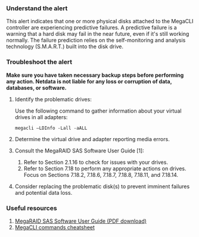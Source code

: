 ### Understand the alert

This alert indicates that one or more physical disks attached to the MegaCLI controller are experiencing predictive failures. A predictive failure is a warning that a hard disk may fail in the near future, even if it's still working normally. The failure prediction relies on the self-monitoring and analysis technology (S.M.A.R.T.) built into the disk drive.

### Troubleshoot the alert

**Make sure you have taken necessary backup steps before performing any action. Netdata is not liable for any loss or corruption of data, databases, or software.**

1. Identify the problematic drives:

   Use the following command to gather information about your virtual drives in all adapters:

   ```
   megacli –LDInfo -Lall -aALL
   ```

2. Determine the virtual drive and adapter reporting media errors.

3. Consult the MegaRAID SAS Software User Guide [1]:

   1. Refer to Section 2.1.16 to check for issues with your drives.
   2. Refer to Section 7.18 to perform any appropriate actions on drives. Focus on Sections 7.18.2, 7.18.6, 7.18.7, 7.18.8, 7.18.11, and 7.18.14.

4. Consider replacing the problematic disk(s) to prevent imminent failures and potential data loss.

### Useful resources

1. [MegaRAID SAS Software User Guide (PDF download)](https://docs.broadcom.com/docs/12353236)
2. [MegaCLI commands cheatsheet](https://www.broadcom.com/support/knowledgebase/1211161496959/megacli-commands)